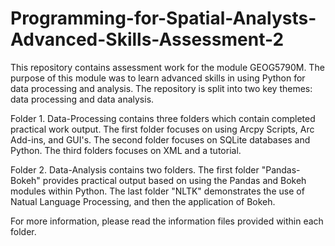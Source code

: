 # Programming-for-Spatial-Analysts-Advanced-Skills-Assessment-2
This repository contains assessment work for the module GEOG5790M. The purpose of this module was to learn advanced skills in using Python for data processing and analysis. The repository is split into two key themes: data processing and data analysis.

Folder 1. Data-Processing contains three folders which contain completed practical work output. The first folder focuses on using Arcpy Scripts, Arc Add-ins, and GUI's. The second folder focuses on SQLite databases and Python. The third folders focuses on XML and a tutorial.

Folder 2. Data-Analysis contains two folders. The first folder "Pandas-Bokeh" provides practical output based on using the Pandas and Bokeh modules within Python. The last folder "NLTK" demonstrates the use of Natual Language Processing, and then the application of Bokeh.

For more information, please read the information files provided within each folder.
